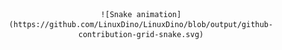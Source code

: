 <div align="center">
  
    ![Snake animation](https://github.com/LinuxDino/LinuxDino/blob/output/github-contribution-grid-snake.svg)
 
</div>

